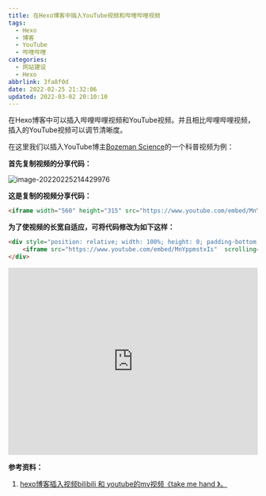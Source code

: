 ```yaml
---
title: 在Hexo博客中插入YouTube视频和哔哩哔哩视频
tags:
  - Hexo
  - 博客
  - YouTube
  - 哔哩哔哩
categories:
  - 网站建设
  - Hexo
abbrlink: 3fa8f0d
date: 2022-02-25 21:32:06
updated: 2022-03-02 20:10:10
---
```


在Hexo博客中可以插入哔哩哔哩视频和YouTube视频。并且相比哔哩哔哩视频，插入的YouTube视频可以调节清晰度。

<!-- more -->

在这里我们以插入YouTube博主[Bozeman Science](https://www.youtube.com/channel/UCEik-U3T6u6JA0XiHLbNbOw)的一个科普视频为例：

**首先复制视频的分享代码：**

![image-20220225214429976](https://vip2.loli.io/2022/02/25/GgidB6Se4zRLTx7.png)

**这是复制的视频分享代码：**

```html
<iframe width="560" height="315" src="https://www.youtube.com/embed/MnYppmstxIs" title="YouTube video player" frameborder="0" allow="accelerometer; autoplay; clipboard-write; encrypted-media; gyroscope; picture-in-picture" allowfullscreen></iframe>
```


**为了使视频的长宽自适应，可将代码修改为如下这样：**  
```html
<div style="position: relative; width: 100%; height: 0; padding-bottom: 75%;">
    <iframe src="https://www.youtube.com/embed/MnYppmstxIs"  scrolling="no" border="0" frameborder="no" framespacing="0" allowfullscreen="true" style="position: absolute; width: 100%; height: 100%; left: 0; top: 0;"></iframe>
</div>
```
<div style="position: relative; width: 100%; height: 0; padding-bottom: 75%;">
    <iframe src="https://www.youtube.com/embed/MnYppmstxIs"  scrolling="no" border="0" frameborder="no" framespacing="0" allowfullscreen="true" style="position: absolute; width: 100%; height: 100%; left: 0; top: 0;"></iframe>
</div>


**参考资料：**

1. [hexo博客插入视频bilibili 和 youtube的mv视频《take me hand 》。](https://xmuli.tech/posts/c0c8973/)

